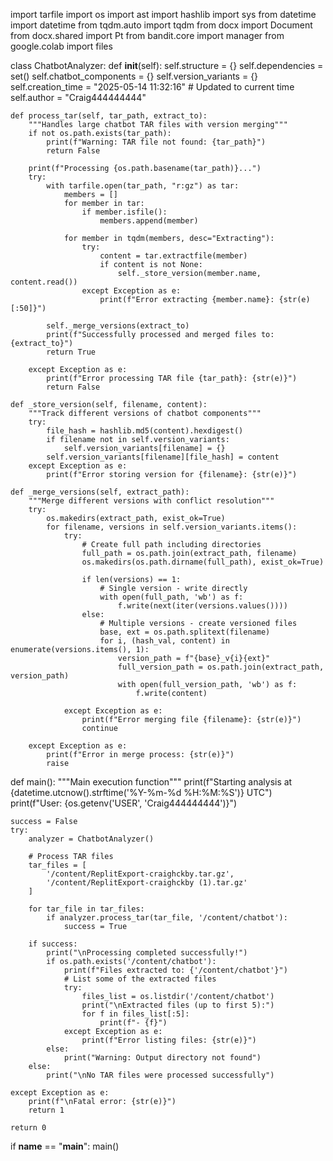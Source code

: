 import tarfile
import os
import ast
import hashlib
import sys
from datetime import datetime
from tqdm.auto import tqdm
from docx import Document
from docx.shared import Pt
from bandit.core import manager
from google.colab import files

class ChatbotAnalyzer:
    def __init__(self):
        self.structure = {}
        self.dependencies = set()
        self.chatbot_components = {}
        self.version_variants = {}
        self.creation_time = "2025-05-14 11:32:16"  # Updated to current time
        self.author = "Craig444444444"

    def process_tar(self, tar_path, extract_to):
        """Handles large chatbot TAR files with version merging"""
        if not os.path.exists(tar_path):
            print(f"Warning: TAR file not found: {tar_path}")
            return False
            
        print(f"Processing {os.path.basename(tar_path)}...")
        try:
            with tarfile.open(tar_path, "r:gz") as tar:
                members = []
                for member in tar:
                    if member.isfile():
                        members.append(member)
                
                for member in tqdm(members, desc="Extracting"):
                    try:
                        content = tar.extractfile(member)
                        if content is not None:
                            self._store_version(member.name, content.read())
                    except Exception as e:
                        print(f"Error extracting {member.name}: {str(e)[:50]}")

            self._merge_versions(extract_to)
            print(f"Successfully processed and merged files to: {extract_to}")
            return True
            
        except Exception as e:
            print(f"Error processing TAR file {tar_path}: {str(e)}")
            return False

    def _store_version(self, filename, content):
        """Track different versions of chatbot components"""
        try:
            file_hash = hashlib.md5(content).hexdigest()
            if filename not in self.version_variants:
                self.version_variants[filename] = {}
            self.version_variants[filename][file_hash] = content
        except Exception as e:
            print(f"Error storing version for {filename}: {str(e)}")

    def _merge_versions(self, extract_path):
        """Merge different versions with conflict resolution"""
        try:
            os.makedirs(extract_path, exist_ok=True)
            for filename, versions in self.version_variants.items():
                try:
                    # Create full path including directories
                    full_path = os.path.join(extract_path, filename)
                    os.makedirs(os.path.dirname(full_path), exist_ok=True)
                    
                    if len(versions) == 1:
                        # Single version - write directly
                        with open(full_path, 'wb') as f:
                            f.write(next(iter(versions.values())))
                    else:
                        # Multiple versions - create versioned files
                        base, ext = os.path.splitext(filename)
                        for i, (hash_val, content) in enumerate(versions.items(), 1):
                            version_path = f"{base}_v{i}{ext}"
                            full_version_path = os.path.join(extract_path, version_path)
                            with open(full_version_path, 'wb') as f:
                                f.write(content)
                                
                except Exception as e:
                    print(f"Error merging file {filename}: {str(e)}")
                    continue
                    
        except Exception as e:
            print(f"Error in merge process: {str(e)}")
            raise

def main():
    """Main execution function"""
    print(f"Starting analysis at {datetime.utcnow().strftime('%Y-%m-%d %H:%M:%S')} UTC")
    print(f"User: {os.getenv('USER', 'Craig444444444')}")
    
    success = False
    try:
        analyzer = ChatbotAnalyzer()
        
        # Process TAR files
        tar_files = [
            '/content/ReplitExport-craighckby.tar.gz',
            '/content/ReplitExport-craighckby (1).tar.gz'
        ]
        
        for tar_file in tar_files:
            if analyzer.process_tar(tar_file, '/content/chatbot'):
                success = True
        
        if success:
            print("\nProcessing completed successfully!")
            if os.path.exists('/content/chatbot'):
                print(f"Files extracted to: {'/content/chatbot'}")
                # List some of the extracted files
                try:
                    files_list = os.listdir('/content/chatbot')
                    print("\nExtracted files (up to first 5):")
                    for f in files_list[:5]:
                        print(f"- {f}")
                except Exception as e:
                    print(f"Error listing files: {str(e)}")
            else:
                print("Warning: Output directory not found")
        else:
            print("\nNo TAR files were processed successfully")
            
    except Exception as e:
        print(f"\nFatal error: {str(e)}")
        return 1

    return 0

if __name__ == "__main__":
    main()
